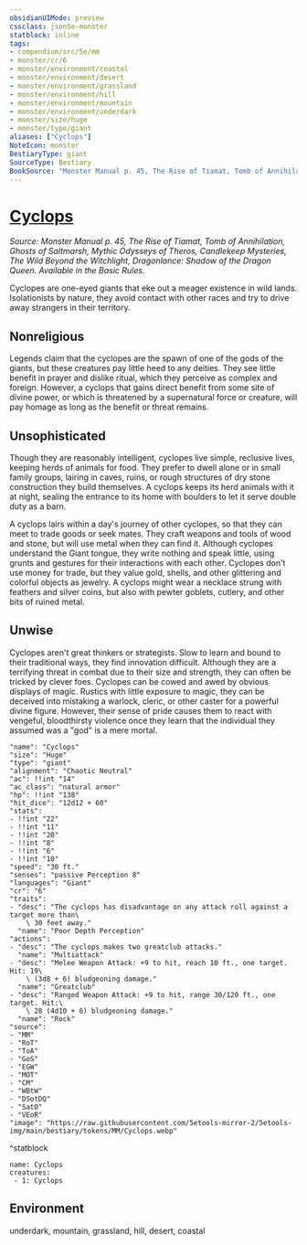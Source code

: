 ```yaml
---
obsidianUIMode: preview
cssclass: json5e-monster
statblock: inline
tags:
- compendium/src/5e/mm
- monster/cr/6
- monster/environment/coastal
- monster/environment/desert
- monster/environment/grassland
- monster/environment/hill
- monster/environment/mountain
- monster/environment/underdark
- monster/size/huge
- monster/type/giant
aliases: ["Cyclops"]
NoteIcon: monster
BestiaryType: giant
SourceType: Bestiary
BookSource: "Monster Manual p. 45, The Rise of Tiamat, Tomb of Annihilation, Ghosts of Saltmarsh, Mythic Odysseys of Theros, Candlekeep Mysteries, The Wild Beyond the Witchlight, Dragonlance: Shadow of the Dragon Queen. Available in the Basic Rules."
---
```

# [Cyclops](2-Mechanics/CLI/bestiary/giant/cyclops.md)
*Source: Monster Manual p. 45, The Rise of Tiamat, Tomb of Annihilation, Ghosts of Saltmarsh, Mythic Odysseys of Theros, Candlekeep Mysteries, The Wild Beyond the Witchlight, Dragonlance: Shadow of the Dragon Queen. Available in the Basic Rules.*  

Cyclopes are one-eyed giants that eke out a meager existence in wild lands. Isolationists by nature, they avoid contact with other races and try to drive away strangers in their territory.

## Nonreligious

Legends claim that the cyclopes are the spawn of one of the gods of the giants, but these creatures pay little heed to any deities. They see little benefit in prayer and dislike ritual, which they perceive as complex and foreign. However, a cyclops that gains direct benefit from some site of divine power, or which is threatened by a supernatural force or creature, will pay homage as long as the benefit or threat remains.

## Unsophisticated

Though they are reasonably intelligent, cyclopes live simple, reclusive lives, keeping herds of animals for food. They prefer to dwell alone or in small family groups, lairing in caves, ruins, or rough structures of dry stone construction they build themselves. A cyclops keeps its herd animals with it at night, sealing the entrance to its home with boulders to let it serve double duty as a barn.

A cyclops lairs within a day's journey of other cyclopes, so that they can meet to trade goods or seek mates. They craft weapons and tools of wood and stone, but will use metal when they can find it. Although cyclopes understand the Giant tongue, they write nothing and speak little, using grunts and gestures for their interactions with each other. Cyclopes don't use money for trade, but they value gold, shells, and other glittering and colorful objects as jewelry. A cyclops might wear a necklace strung with feathers and silver coins, but also with pewter goblets, cutlery, and other bits of ruined metal.

## Unwise

Cyclopes aren't great thinkers or strategists. Slow to learn and bound to their traditional ways, they find innovation difficult. Although they are a terrifying threat in combat due to their size and strength, they can often be tricked by clever foes. Cyclopes can be cowed and awed by obvious displays of magic. Rustics with little exposure to magic, they can be deceived into mistaking a warlock, cleric, or other caster for a powerful divine figure. However, their sense of pride causes them to react with vengeful, bloodthirsty violence once they learn that the individual they assumed was a "god" is a mere mortal.

```statblock
"name": "Cyclops"
"size": "Huge"
"type": "giant"
"alignment": "Chaotic Neutral"
"ac": !!int "14"
"ac_class": "natural armor"
"hp": !!int "138"
"hit_dice": "12d12 + 60"
"stats":
- !!int "22"
- !!int "11"
- !!int "20"
- !!int "8"
- !!int "6"
- !!int "10"
"speed": "30 ft."
"senses": "passive Perception 8"
"languages": "Giant"
"cr": "6"
"traits":
- "desc": "The cyclops has disadvantage on any attack roll against a target more than\
    \ 30 feet away."
  "name": "Poor Depth Perception"
"actions":
- "desc": "The cyclops makes two greatclub attacks."
  "name": "Multiattack"
- "desc": "Melee Weapon Attack: +9 to hit, reach 10 ft., one target. Hit: 19\
    \ (3d8 + 6) bludgeoning damage."
  "name": "Greatclub"
- "desc": "Ranged Weapon Attack: +9 to hit, range 30/120 ft., one target. Hit:\
    \ 28 (4d10 + 6) bludgeoning damage."
  "name": "Rock"
"source":
- "MM"
- "RoT"
- "ToA"
- "GoS"
- "EGW"
- "MOT"
- "CM"
- "WBtW"
- "DSotDQ"
- "SatO"
- "VEoR"
"image": "https://raw.githubusercontent.com/5etools-mirror-2/5etools-img/main/bestiary/tokens/MM/Cyclops.webp"
```
^statblock

```encounter-table
name: Cyclops
creatures:
 - 1: Cyclops
```

## Environment

underdark, mountain, grassland, hill, desert, coastal